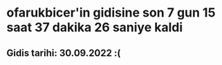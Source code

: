# ofarukbicer'in gidisine son 7 gun 15 saat 37 dakika 26 saniye kaldi

## Gidis tarihi: 30.09.2022 :(
